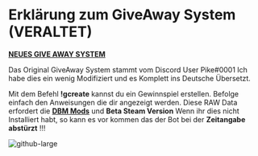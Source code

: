 # Erklärung zum GiveAway System (VERALTET)
**[NEUES GIVE AWAY SYSTEM](https://github.com/thaliruth/DBM-Raw-Data/tree/master/Give%20Away)** 


Das Original GiveAway System stammt vom Discord User Pike#0001
Ich habe dies ein wenig Modifiziert und es Komplett ins Deutsche Übersetzt.

Mit dem Befehl **!gcreate** kannst du ein Gewinnspiel erstellen. Befolge einfach den Anweisungen die dir angezeigt werden.
Diese RAW Data erfordert die **[DBM Mods](https://github.com/Discord-Bot-Maker-Mods/DBM-Mods)** und **Beta Steam Version**
Wenn ihr dies nicht Installiert habt, so kann es vor kommen das der Bot bei der **Zeitangabe abstürzt** !!!

![github-large](https://i.imgur.com/rFsM2XB.gif)
